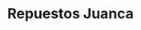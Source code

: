 ---
title: "Repuestos Juanca"
url: /san-isidro-de-el-general/repuestos-juanca/
shop: piezas de automóviles
---